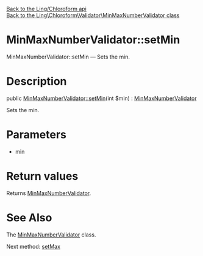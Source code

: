 [Back to the Ling/Chloroform api](https://github.com/lingtalfi/Chloroform/blob/master/doc/api/Ling/Chloroform.md)<br>
[Back to the Ling\Chloroform\Validator\MinMaxNumberValidator class](https://github.com/lingtalfi/Chloroform/blob/master/doc/api/Ling/Chloroform/Validator/MinMaxNumberValidator.md)


MinMaxNumberValidator::setMin
================



MinMaxNumberValidator::setMin — Sets the min.




Description
================


public [MinMaxNumberValidator::setMin](https://github.com/lingtalfi/Chloroform/blob/master/doc/api/Ling/Chloroform/Validator/MinMaxNumberValidator/setMin.md)(int $min) : [MinMaxNumberValidator](https://github.com/lingtalfi/Chloroform/blob/master/doc/api/Ling/Chloroform/Validator/MinMaxNumberValidator.md)




Sets the min.




Parameters
================


- min

    


Return values
================

Returns [MinMaxNumberValidator](https://github.com/lingtalfi/Chloroform/blob/master/doc/api/Ling/Chloroform/Validator/MinMaxNumberValidator.md).








See Also
================

The [MinMaxNumberValidator](https://github.com/lingtalfi/Chloroform/blob/master/doc/api/Ling/Chloroform/Validator/MinMaxNumberValidator.md) class.

Next method: [setMax](https://github.com/lingtalfi/Chloroform/blob/master/doc/api/Ling/Chloroform/Validator/MinMaxNumberValidator/setMax.md)<br>

